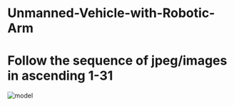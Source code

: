 # Unmanned-Vehicle-with-Robotic-Arm 
# Follow the sequence of jpeg/images in ascending 1-31
![model](https://github.com/ABHIJEET0525/Unmanned-Vehicle-with-Robotic-Arm/assets/168693135/11a59b7f-76b2-46e2-baab-870ce1ce6879)
